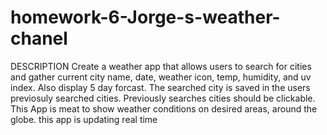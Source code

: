 # homework-6-Jorge-s-weather-chanel
DESCRIPTION Create a weather app that allows users to search for cities and gather current city name, date, weather icon, temp, humidity, and uv index. Also display 5 day forcast. The searched city is saved in the users previosuly searched cities. Previously searches cities should be clickable.
This App is meat to show weather conditions on desired areas, around the globe.
this app is updating real time
